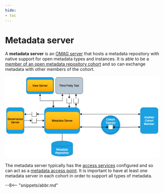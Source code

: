```yaml
---
hide:
- toc
---
```


<!-- SPDX-License-Identifier: CC-BY-4.0 -->
<!-- Copyright Contributors to the Egeria project 2020. -->

# Metadata server

A **metadata server** is an [OMAG server](omag-server.md) that hosts a
metadata repository with native support for open metadata types and
instances. It is able to be a 
[member of an open metadata repository cohort](/egeria-docs/services/omrs/cohort/#cohort-members) and so
can exchange metadata with other members of the cohort.

![Metadata server in the open metadata ecosystem](metadata-server.png)

The metadata server typically has the [access services](/egeria-docs/services/omas)
configured and so can act as a [metadata access point](metadata-access-point.md).
It is important to have at least one metadata server in each cohort in order to
support all types of metadata.

--8<-- "snippets/abbr.md"
